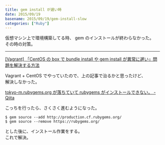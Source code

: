 ```yaml
---
title: gem install が遅い時
date: 2015/09/19
basename: 2015/09/19/gem-install-slow
categories: ["Ruby"]
---
```


仮想マシン上で環境構築してる時、 gem のインストールが終わらなかった。  
その時の対策。

---

[[Vagrant] 「CentOS の box で bundle install や gem install が異常に遅い」問題を解決する方法 ](http://qiita.com/mumoshu/items/491819396d846c1ebdad)

Vagrant + CentOS でやっていたので、上の記事で治るかと思ったけど、  
解決しなかった。

[tokyo-m.rubygems.org が落ちていて rubygems がインストールできない。 - Qiita](http://qiita.com/Dominion525/items/f4614f34eb2d868bdeeb)

こっちを行ったら、さくさく進むようになった。

```
$ gem source --add http://production.cf.rubygems.org/
$ gem source --remove https://rubygems.org/
```

とした後に、インストール作業をする。  
これで解決。
